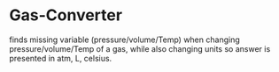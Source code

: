 # Gas-Converter
 finds missing variable (pressure/volume/Temp) when changing pressure/volume/Temp of a gas, while also changing units so answer is presented in atm, L, celsius.
